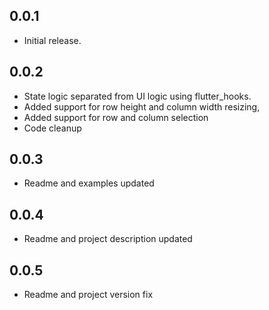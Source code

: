 ## 0.0.1

- Initial release.

## 0.0.2

- State logic separated from UI logic using flutter_hooks.
- Added support for row height and column width resizing,
- Added support for row and column selection
- Code cleanup

## 0.0.3

- Readme and examples updated

## 0.0.4

- Readme and project description updated

## 0.0.5

- Readme and project version fix

